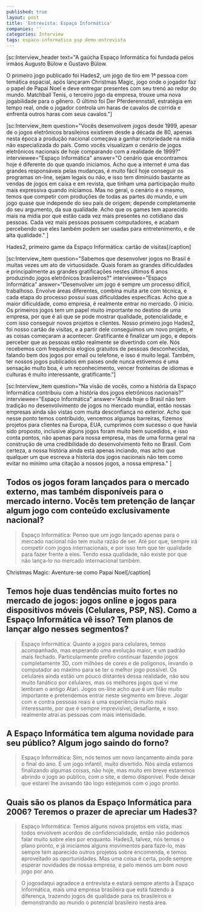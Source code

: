 ```yaml
---
published: true
layout: post
title: 'Entrevista: Espaço Informática'
companies: ''
categories: Interview
tags: espaco-informatica psp demo entrevista
---
```

[sc:Interview_header text="A gaúcha Espaço Informática foi fundada pelos irmãos Augusto Bülow e Gustavo Bülow.

O primeiro jogo publicado foi Hades2, um jogo de tiro em 1ª pessoa com temática espacial, após lançaram Christmas Magic, jogo onde o jogador faz o papel de Papai Noel e deve entregar presentes com seu trenó ao redor do mundo. Matchball Tenis, o terceiro jogo da empresa, trouxe uma nova jogabilidade para o gênero. O último foi Der Pferderennstall, estratégia em tempo real, onde o jogador controla um haras de cavalos de corrida e enfrenta outros haras com seus cavalos."]

[sc:Interview_item question="Vocês desenvolvem jogos desde 1999, apesar de o jogos eletrônicos brasileiros existirem desde a década de 80, apenas nesta época a produção nacional começava a ganhar notoriedade na mídia não especializada do país. Como vocês visualizam o cenário de jogos eletrônicos nacionais de hoje comparando com a realidade de 1999?" interviewee="Espaço Informática" answer="O cenário que encontramos hoje é diferente do que quando iniciamos.
Acho que a internet é uma das grandes responsáveis pelas mudanças, é muito fácil hoje conseguir os programas on-line, sejam legais ou não, e isso tem diminuido bastante as vendas de jogos em caixa e em revista, que tinham uma participação muito mais expressiva quando iniciamos. Mas no geral, o cenário é o mesmo, temos que competir com produções de todas as partes do mundo, e um jogo quase que independe do seu país de origem; depende completamente do seu argumento, da sua qualidade.
Acho que os games tem aparecido mais na mídia por que estão cada vez mais presentes no cotidiano das pessoas. Cada vez mais pessoas possuem computadores, e acabam percebendo que eles também podem ser usadas para entretenimento, e de alta qualidade." ]


 Hades2, primeiro game da Espaço Informática: cartão de visitas[/caption]

[sc:Interview_item question="Sabemos que desenvolver jogos no Brasil é muitas vezes um ato de virtuosidade. Quais foram as grandes dificuldades e principalmente as grandes gratificações nestes últimos 6 anos produzindo jogos eletrônicos brasileiros?" interviewee="Espaço Informática" answer="Desenvolver um jogo é sempre um processo difícil, trabalhoso. Envolve áreas diferentes, combina muita arte com técnica, e cada etapa do processo possui suas dificuldades específicas.
Acho que a maior dificuldade, como empresa, é realmente entrar no mercado. O início. Os primeiros jogos tem um papel muito importante no destino de uma empresa, por que é ali que se pode mostrar qualidade, potencialidade, e com isso conseguir novos projetos e clientes.
Nosso primeiro jogo Hades2, foi nosso cartão de visitas, e a partir dele conseguimos um novo projeto, e as coisas começaram a acontecer. Gratificante é finalizar um jogo, e depois perceber que as pessoas estão realmente se divertindo com ele. Nós recebemos com frequência elogios gratuitos de pessoas desconhecidas, falando bem dos jogos por email ou telefone, e isso é muito legal.
Também, ter nossos jogos publicados em paises onde nunca estivemos é uma sensação muito boa, é um reconhecimento, vencer fronteiras de idiomas e culturas é muito interessante, gratificante."]




[sc:Interview_item question="Na visão de vocês, como a história da Espaço Informática contribuiu com a história dos jogos eletrônicos nacionais?" interviewee="Espaço Informática" answer="Ainda hoje o Brasil não tem tradição no desenvolvimento de jogos no mercado mundial, então nossas empresas ainda são vistas com muita desconfiança no exterior.
Acho que nesse ponto temos contribuido, vencemos algumas barreiras, fizemos projetos para clientes na Europa, EUA, cumprimos com sucesso o que havia sido proposto, inclusive alguns jogos foram muito bem sucedidos, e isso conta pontos, não apenas para nossa empresa, mas de uma forma geral na construção de uma credibilidade do desenvolvimento feito no Brasil.
Com certeza, a nossa história ainda está apenas inciando, mas acho que qualquer um que escreva a historia dos jogos nacionais não tem como evitar no mínimo uma citação a nossos jogos, a nossa empresa." ]

## Todos os jogos foram lançados para o mercado externo, mas também disponíveis para o mercado interno. Vocês tem pretenção de lançar algum jogo com conteúdo exclusivamente nacional?
> Espaço Informática: Penso que um jogo lançado apenas para o mercado nacional não tem muita razão de ser. Até por que, sempre irá competir com jogos internacionais, e por isso tem que ter qualidade para fazer frente a eles. Tendo essa qualidade, não existe por que não lança-lo no mercado internacional também.


 Christmas Magic: Aventure-se como Papai Noel[/caption]

## Temos hoje duas tendências muito fortes no mercado de jogos: jogos online e jogos para dispositivos móveis (Celulares, PSP, NS). Como a Espaço Informática vê isso? Tem planos de lançar algo nesses segmentos?
> Espaço Informática: Quanto a jogos para celulares, temos acompanhado, mas esperando uma evolução maior, e um padrão mais fechado. Particularmente prefiro continuar fazendo jogos completamente 3D, com milhões de cores e de polígonos, levando o computador ao máximo para se ter o melhor jogo possível. Os celulares ainda estão um pouco distantes dessa realidade, não sou muito fanático por celulares, mas os melhores jogos que vi me lembram o antigo Atari. Jogos on-line acho que é um filão muito importante e pretendemos entrar neste segmento em breve. Jogar com e contra pessoas reais é uma experiência muito mais interessante, por que é sempre imprevisível, desafiante, e isso realmente atrai as pessoas com mais intensidade.

## A Espaço Informática tem alguma novidade para seu público? Algum jogo saindo do forno?
> Espaço Informática: Sim, nós temos um novo lançamento ainda para o final do ano. É um jogo infantil, muito divertido. Nós ainda estamos finalizando algumas coisas, não hoje, mas muito em breve estaremos abrindo o jogo ao público, com o site, e demo disponível. Pode deixar que estarei lhe avisando tão logo estejamos com o jogo pronto.




## Quais são os planos da Espaço Informática para 2006? Teremos o prazer de apreciar um Hades3?
> Espaço Informática: Temos alguns novos projetos em vista, mas todos envolvem acordos de confidencialidade, então não podemos falar muito sobre eles por enquanto. Hades3, talvez, nós temos o plano pronto, e já iniciamos alguns movimentos para faze-lo, mas sempre tem aparecido outros projetos sobre encomenda, e temos aproveitado as oportunidades. Mas uma coisa é certa, pode sempre esperar novidades de nossa empresa, e pelo menos um bom novo jogo por ano.

> O jogosdaqui agradece a entrevista e estará sempre atento à Espaço Informática, mais uma empresa brasileira que está fazendo a diferença, trazendo jogos de qualidade para os brasileiros e demonstrando ao mundo o potencial brasileiro nesta área.